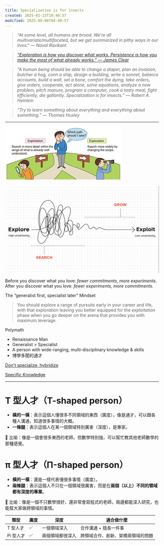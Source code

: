 ```yaml
---
title: Specialization is for insects
created: 2025-01-23T10:40:57
modified: 2025-09-06T04:49:57
---
```


> _“At some level, all humans are broad. We’re all multivariate/multifaceted, but we get summarized in pithy ways in our lives.” — Naval Ravikant_

> _[“Exploration is how you discover what works. Persistence is how you make the most of what already works.” — James Clear](https://jamesclear.com/3-2-1/september-12-2024)_

> _“A human being should be able to change a diaper, plan an invasion, butcher a hog, conn a ship, design a building, write a sonnet, balance accounts, build a wall, set a bone, comfort the dying, take orders, give orders, cooperate, act alone, solve equations, analyze a new problem, pitch manure, program a computer, cook a tasty meal, fight efficiently, die gallantly. Specialization is for insects.” — Robert A. Heinlein_

> _“Try to learn something about everything and everything about something.” — Thomas Huxley_

---

![](../_attachments/e9bb03ad356d27a9e28b36f9e5ea7c0f.png)

![](../_attachments/31bfb57423212e7f5a7dae4bb5979390.png)

Before you discover what you love: _fewer commitments, more experiments_. After you discover what you love: _fewer experiments, more commitments_.

The “generalist first, specialist later” Mindset

> You should explore a range of pursuits early in your career and life, with that _exploration_ leaving you better equipped for the _exploitation_ phase when you go deeper on the arena that provides you with maximum leverage.

Polymath

* Renaissance Man
* Generalist > Specialist
* A person with wide-ranging, multi-disciplinary knowledge \& skills
* 博學多聞的通才

[Don't specialize, hybridize](https://stephango.com/hybridize)

[Specific Knowledge](specific-knowledge.md)

---

# T 型人才（T-shaped person）

* **橫的一橫**：表示這個人懂很多不同領域的東西（廣度），像是通才，可以跟各種人溝通，知道很多事情的大概。
* **一條腿**：表示這個人在某一個領域特別厲害（深度），是專家。

📌 比喻：像是一個會很多東西的老師，但數學特別強，可以幫忙教其他老師數學的那種感覺。

# π 型人才（Π-shaped person）

* **橫的一橫**：還是一樣代表懂很多事情（廣度）。
* **兩條腿**：表示這個人不只在一個領域很厲害，而是在**兩個（以上）不同的領域都有深度的專業**。

📌 比喻：像是一個不只數學很好，還非常會寫程式的老師，兩邊都能深入研究，也能幫大家做跨領域的事情。

| **類型** | **廣度** | **深度**   | **適合做什麼**         |
| ------ | ------ | -------- | ----------------- |
| T 型人才  | ✅      | 一個領域深入   | 合作溝通 + 擅長一件事      |
| Pi 型人才 | ✅      | 兩個領域都很深入 | 跨領域合作、創新、架橋兩領域的問題 |
